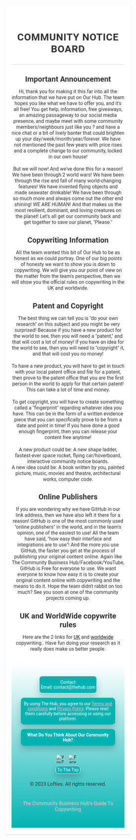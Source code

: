 <!DOCTYPE html>
<html lang="en">
<head>
  <title>Community Notice Board</title>
  <style>
    * {
  box-sizing: border-box;
  margin: 0;
  padding: 0;
}
body {
  font-family: 'Roboto', sans-serif;
}
.container {
  max-width: 464px;
  margin: 0 auto;
  padding: 20px;
  text-align: center;
}
header {
  text-align: center;
  margin-bottom: 20px;
}
.title {
  font-size: 32px;
  font-weight: bold;
  color: #333333;
  text-align: center;
}
main {
  margin-bottom: 40px;
  text-align: center;
}
.subtitle {
  font-size: 24px;
  font-weight: bold;
  color: #333333;
  margin-bottom: 10px;
  text-align: center;
}
p {
  font-size: 16px;
  color: #333333;
  margin-bottom: 20px;
  text-align: center;
}
.container {
  background-color: #ffffff;
  box-shadow: 0 2px 4px rgba(0, 0, 0, 0.1);
  border-radius: 4px;
  text-align: center;
}
header {
  padding: 20px 0;
  border-bottom: 1px solid #cccccc;
  text-align: center;
}
.title {
  text-transform: uppercase;
  letter-spacing: 1px;
  margin-bottom: 10px;
  text-align: center;
}
.main-content {
  display: flex;
  flex-wrap: wrap;
  text-align: center;
}
.section {
  flex: 1 1 100%;
  margin-bottom: 40px;
  text-align: center;
}
.section:nth-child(odd) {
  background-color: #f5f5f5;
  padding: 20px;
  border-radius: 4px;
  text-align: center;
}
.section:nth-child(even) {
  background-color: #ffffff;
  padding: 20px;
  border-radius: 4px;
  box-shadow: 0 2px 4px rgba(0, 0, 0, 0.1);
  text-align: center;
}
.section-title {
  font-size: 20px;
  font-weight: bold;
  color: #333333;
  margin-bottom: 10px;
  text-align: center;
}
.section-content {
  font-size: 18px;
  color: #333333;
  line-height: 1.6;
  text-align: center;
}
.section-content p {
  margin-bottom: 10px;
  text-align: center;
}
.section-content ul {
  list-style-type: disc;
  margin-left: 20px;
  text-align: center;
}
.section-content li {
  margin-bottom: 5px;
  text-align: center;
}
footer {
  background: linear-gradient(to bottom, #ffffff, #00b3b3);
  padding: 30px;
  color: #ffffff;
  text-align: center;
  font-size: 14px;
}
.footer-container {
  max-width: 1200px;
  margin: 0 auto;
  display: flex;
  flex-direction: column;
  align-items: center;
  justify-content: center;
  text-align: center;
}
.footer-container .box {
  background-color: #00b3b3;
  color: #ffffff;
  border-radius: 10px;
  box-shadow: 0 10px 20px rgba(0, 0, 0, 0.2);
  padding: 4px;
  text-align: center;
  margin: 7px auto;
}
.footer-container .box h3 {
  font-size: 14px;
  margin: 0;
  padding: 7px 0;
  color: #ffffff;
  text-align: center;
}
.footer-container .box p {
  font-size: 14px;
  margin: 0;
  padding: 7px 0;
  color: #ffffff;
  text-align: center;
}
.footer-container .box:first-child {
  border: 1px solid #ffffff;
}
.footer-container .box:last-child {
  border: 1px solid #ffffff;
}
.social {
  display: flex;
  flex-direction: row;
  align-items: flex-start;
  justify-content: center;
  margin-top: 20px;
}
.social a {
  display: flex;
  align-items: center;
  text-decoration: none;
  margin-right: 10px;
}
.social a img {
  width: 30px;
  height: 30px;
  background: none;
  transition: all 0.3s ease;
}
.social a span {
  display: none;
  position: absolute;
  top: 100%;
  left: 50%;
  transform: translateX(-50%);
  margin-top: 5px;
  font-family: 'Roboto', sans-serif;
  font-size: 16px;
  font-weight: bold;
  color: #00b3b3;
  white-space: nowrap;
}
.social a:hover img {
  width: 40px;
  height: 40px;
}
.social a:hover span {
  display: block;
}
.tcbhg {
  text-align: center;
  margin-top: 7px;
}
.tcbhg a {
  color: #00b3b3;
  text-decoration: none;
}
.tcbhg a:hover {
  text-decoration: underline;
}
  </style>
  <link href="https://fonts.googleapis.com/css?family=Roboto:400,700&display=swap" rel="stylesheet">
</head>
<body>
  <div class="container">
    <header>
      <h1 class="title">Community Notice Board</h1>
    </header>
    <main>
      <section>
        <h2 class="subtitle">Important Announcement</h2>
        <p>Hi, thank you for making it this far into all the information that we have put on Our Hub. The team hopes you like what we have to offer you, and it's all free! You get help, information, free giveaways, an amazing passageway to our social media presence, and maybe meet with some community members/neighbours just like you ? and have a nice chat or a bit of lively banter that could brighten up your day/week/month/year/forever. We have not mentioned the past few years with price rises and a complete change to our community, locked in our own house!</p>
        <p>But we will now! And we've done this for a reason! We have been through 2 world wars! We have been through the rise and fall of many world-changing features! We have invented flying objects and made seawater drinkable! We have been through so much more and always come out the other end shining! WE ARE HUMAN! And that makes us the most resilient, dominant, and loving creatures on the planet! Let's all get our community back and get together to save our planet, "Please."</p>
      </section>
      <section>
        <h2 class="subtitle">Copywriting Information</h2>
        <p>All the team wanted this bit of Our Hub to be as honest as we could portray. One of our big points of honesty we want to show you is down to copywriting. We will give you our point of view on the matter from the team's perspective, then we will show you the official rules on copywriting in the UK and worldwide.</p>
      </section>
      <section>
        <h2 class="subtitle">Patent and Copyright</h2>
        <p>The best thing we can tell you is "do your own research" on this subject and you might be very surprised! Because if you have a new product for the world to see, then you will need a "patent," and that will cost a lot of money! If you have an idea for the world to see, then you will need to "copyright" it, and that will cost you no money!</p>
        <p>To have a new product, you will have to get in touch with your local patent office and file for a patent, then prove to the patent office that you are the first person in the world to apply for that certain patent! This can take a lot of time and money.</p>
        <p>To get copyright, you will have to create something called a "fingerprint" regarding whatever idea you have. This can be in the form of a written evidence piece that you can specifically prove to be from a date and point in time! If you have done a good enough fingerprint, then you can release your content free anytime!</p>
        <p>A new product could be: A new shape ladder, fastest-ever space rocket, flying car/hoverboard, interactive community notice boards.<br>
        A new idea could be: A book written by you, painted picture, music, movies and theatre, architectural works, computer code.</p>
      </section>
      <section>
        <h2 class="subtitle">Online Publishers</h2>
        <p>If you are wondering why we have GitHub in our link address, then we have also left it there for a reason! GitHub is one of the most commonly used "online publishers" in the world, and in the team's opinion, one of the easiest to use! All the team have said, "how easy their interface and integrations are to use"! And the more you use GitHub, the faster you get at the process of publishing your original content online. Again like The Community Business Hub/Facebook/YouTube,  GitHub is Free for everyone to use. We want everyone to know how easy it is to create your original content online with copywriting and the means to do it. Hope the team didn't rabbit on too much? See you soon at one of the community projects coming up.</p>
      </section><section>
        <h2 class="subtitle">UK and WorldWide copywrite rules </h2>
        <p>Here are the 2 links for <a href="https://www.gov.uk/copyright">UK</a> and <a href="https://en.wikipedia.org/wiki/Copywriting">worldwide</a> copywriting.. Have fun doing your research as it really does make us better people.</p>
      </section>
    </main>
    <footer>
      <div class="footer-container">
        <div class="box">
          <p>Contact<br>Email: contact@thehub.com</p>
        </div>
        <div class="box">
          <p>By using The Hub, you agree to our <a href="https://oavo33.github.io/termsancond/" style="color: pink;">Terms and conditions</a> and <a href="https://oavo33.github.io/policy/" style="color: pink;">Privacy Policy</a>. Please read them carefully before accessing or using our platform.</p>
        </div><div class="box" onclick="window.open('https://docs.google.com/forms/d/1q76lEgWn-D8CoaPEdrTWtb5xqof5j5C3lrUWI5GTN-s/viewform?embedded=true')" style="cursor: pointer;">
          <h3>What Do You Think About Our Community Hub?</h3>
        </div>
        <div class="social">
          <a href="#">
            <img src="https://img.icons8.com/office/30/FF0000/youtube.png" alt="YouTube">
          </a>
          <a href="#">
            <img src="https://img.icons8.com/office/30/FF0000/facebook-new.png" alt="Facebook">
          </a>
        </div>
        <div class="footer-container">
          <div class="box back-to-top" onclick="scrollToTop()">To The Top</div>
        </div>
        <div class="footer-container">
          <p>&copy; 2023 Lofties. All rights reserved.</p>
        </div>
        <div class="tcbhg">
          <p>
            <a href="https://example.com/guide-to-copywriting" style="color: pink;">The Community Business Hub's Guide To Copywriting</a>
          </p>
        </div>
      </div>
    </footer>
  </div>
<script>
  function scrollToTop() {
    window.scrollTo({ top: 0, behavior: 'smooth' });
  }
</script>
</body>
</html>
